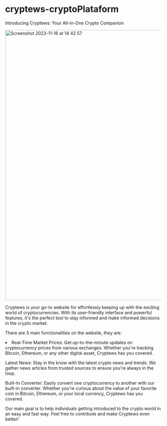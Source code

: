 # cryptews-cryptoPlataform
Introducing Cryptews: Your All-in-One Crypto Companion

<img width="868" alt="Screenshot 2023-11-16 at 14 42 57" src="https://github.com/13xpe/cryptews-cryptoPlataform/assets/124820216/caa2be1c-91a1-4814-9739-9bf2d43bb181">

Cryptews is your go-to website for effortlessly keeping up with the exciting world of cryptocurrencies. With its user-friendly interface and powerful features, it's the perfect tool to stay informed and make informed decisions in the crypto market.

There are 3 main functionalities on the website, they are:

<li>Real-Time Market Prices: Get up-to-the-minute updates on cryptocurrency prices from various exchanges. Whether you're tracking Bitcoin, Ethereum, or any other digital asset, Cryptews has you covered.</li>

Latest News: Stay in the know with the latest crypto news and trends. We gather news articles from trusted sources to ensure you're always in the loop.

Built-In Converter: Easily convert one cryptocurrency to another with our built-in converter. Whether you're curious about the value of your favorite coin in Bitcoin, Ethereum, or your local currency, Cryptews has you covered.

Our main goal is to help individuals getting introduced to the crypto world in an easy and fast way. Feel free to contribute and make Cryptews even better!
